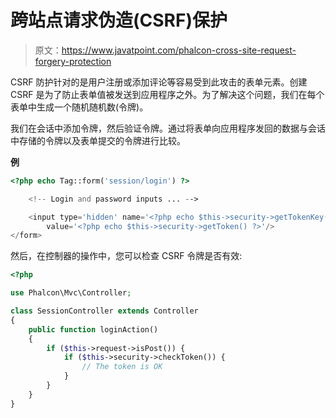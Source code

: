 # 跨站点请求伪造(CSRF)保护

> 原文：<https://www.javatpoint.com/phalcon-cross-site-request-forgery-protection>

CSRF 防护针对的是用户注册或添加评论等容易受到此攻击的表单元素。创建 CSRF 是为了防止表单值被发送到应用程序之外。为了解决这个问题，我们在每个表单中生成一个随机随机数(令牌)。

我们在会话中添加令牌，然后验证令牌。通过将表单向应用程序发回的数据与会话中存储的令牌以及表单提交的令牌进行比较。

**例**

```php
<?php echo Tag::form('session/login') ?>

    <!-- Login and password inputs ... -->

    <input type='hidden' name='<?php echo $this->security->getTokenKey() ?>'
        value='<?php echo $this->security->getToken() ?>'/>
</form>

```

然后，在控制器的操作中，您可以检查 CSRF 令牌是否有效:

```php
<?php

use Phalcon\Mvc\Controller;

class SessionController extends Controller
{
    public function loginAction()
    {
        if ($this->request->isPost()) {
            if ($this->security->checkToken()) {
                // The token is OK
            }
        }
    }
}

```